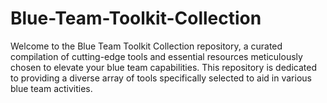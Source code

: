 # Blue-Team-Toolkit-Collection
Welcome to the Blue Team Toolkit Collection repository, a curated compilation of cutting-edge tools and essential resources meticulously chosen to elevate your blue team capabilities. This repository is dedicated to providing a diverse array of tools specifically selected to aid in various blue team activities.
